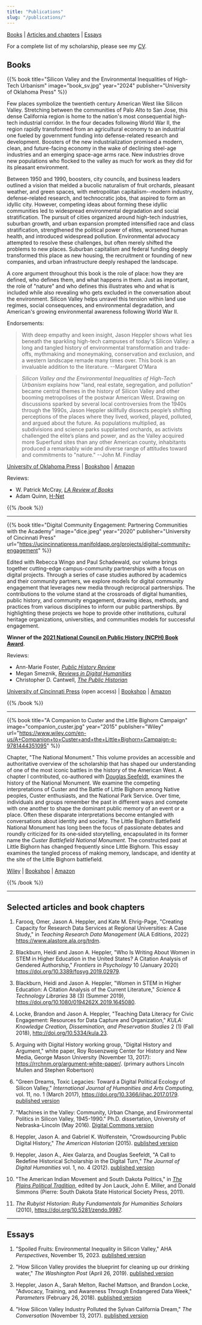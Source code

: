 ```yaml
---
title: "Publications"
slug: "/publications/"
---
```


[Books](#books-and-projects) | [Articles and chapters](#articles) | [Essays](#essays)

For a complete list of my scholarship, please see my [CV](https://jasonheppler.org/files/jah-cv.pdf).

<a name="books-and-projects"></a>

## Books

{{% book title="Silicon Valley and the Environmental Inequalities of High-Tech Urbanism" image="book_sv.jpg" year="2024" publisher="University of Oklahoma Press" %}}

Few places symbolize the twentieth century American West like Silicon Valley. Stretching between the communities of Palo Alto to San Jose, this dense California region is home to the nation's most consequential high-tech industrial corridor. In the four decades following World War II, the region rapidly transformed from an agricultural economy to an industrial one fueled by government funding into defense-related research and development. Boosters of the new industrialization promised a modern, clean, and future-facing economy in the wake of declining steel-age industries and an emerging space-age arms race. New industries drove new populations who flocked to the valley as much for work as they did for its pleasant environment.

Between 1950 and 1990, boosters, city councils, and business leaders outlined a vision that melded a bucolic naturalism of fruit orchards, pleasant weather, and green spaces, with metropolitan capitalism--modern industry, defense-related research, and technocratic jobs, that aspired to form an idyllic city. However, competing ideas about forming these idyllic communities led to widespread environmental degradation and social stratification. The pursuit of cities organized around high-tech industries, suburban growth, and urban expansion prompted intensified race and class stratification, strengthened the political power of elites, worsened human health, and introduced widespread pollution. Environmental advocacy attempted to resolve these challenges, but often merely shifted the problems to new places. Suburban capitalism and federal funding deeply transformed this place as new housing, the recruitment or founding of new companies, and urban infrastructure deeply reshaped the landscape.

A core argument throughout this book is the role of place: how they are defined, who defines them, and what happens in them. Just as important, the role of "nature" and who defines this illustrates who and what is included while also revealing who gets excluded in the conversation about the environment. Silicon Valley helps unravel this tension within land use regimes, social consequences, and environmental degradation, and American's growing environmental awareness following World War II.

Endorsements:

> With deep empathy and keen insight, Jason Heppler shows what lies beneath the sparkling high-tech campuses of today's Silicon Valley: a long and tangled history of environmental transformation and trade-offs, mythmaking and moneymaking, conservation and exclusion, and a western landscape remade many times over. This book is an invaluable addition to the literature. --Margaret O’Mara

> _Silicon Valley and the Environmental Inequalities of High-Tech Urbanism_ explains how "land, real estate, segregation, and pollution" became central themes in the history of Silicon Valley and other booming metropolises of the postwar American West. Drawing on discussions sparked by several local controversies from the 1940s through the 1990s, Jason Heppler skillfully dissects people’s shifting perceptions of the places where they lived, worked, played, polluted, and argued about the future. As populations multiplied, as subdivisions and science parks supplanted orchards, as activists challenged the elite’s plans and power, and as the Valley acquired more Superfund sites than any other American county, inhabitants produced a remarkably wide and diverse range of attitudes toward and commitments to "nature." --John M. Findlay

[University of Oklahoma Press](https://www.oupress.com/9780806193748/silicon-valley-and-the-environmental-inequalities-of-high-tech-urbanism/) | [Bookshop](https://bookshop.org/p/books/silicon-valley-and-the-environmental-inequalities-of-high-tech-urbanism-volume-9-jason-a-heppler/20881494) | [Amazon](https://www.amazon.com/Environmental-Inequalities-High-Tech-Urbanism-Environment/dp/0806193743/)

Reviews:

- W. Patrick McCray, _[LA Review of Books](https://lareviewofbooks.org/article/dirty-digits-and-pleasant-landscapes-on-jason-a-hepplers-silicon-valley-and-the-environmental-inequalities-of-high-tech-urbanism/)_
- Adam Quinn, [H-Net](https://www.h-net.org/reviews/showrev.php?id=60677)

{{% /book %}}

---

{{% book title="Digital Community Engagement: Partnering Communities with the Academy" image="dice.jpeg" year="2020" publisher="University of Cincinnati Press" url="https://ucincinnatipress.manifoldapp.org/projects/digital-community-engagement" %}}

Edited with Rebecca Wingo and Paul Schadewald, our volume brings together cutting-edge campus-community partnerships with a focus on digital projects. Through a series of case studies authored by academics and their community partners, we explore models for digital community engagement that leverages new media through reciprocal partnerships. The contributions to the volume stand at the crossroads of digital humanities, public history, and community engagement, drawing ideas, methods, and practices from various disciplines to inform our public partnerships. By highlighting these projects we hope to provide other institutions, cultural heritage organizations, universities, and communities models for successful engagement.

**Winner of the [2021 National Council on Public History (NCPH) Book Award](https://ncph.org/about/awards/book-award/)**.

Reviews:

- Ann-Marie Foster, _[Public History Review](https://epress.lib.uts.edu.au/journals/index.php/phrj/article/view/7427/7564)_
- Megan Smeznik, _[Reviews in Digital Humanities](https://reviewsindh.pubpub.org/pub/digital-community-engagement/release/2)_
- Christopher D. Cantwell, _[The Public Historian](https://online.ucpress.edu/tph/article-abstract/43/3/125/118047/Review-Digital-Community-Engagement-Partnering?redirectedFrom=fulltext)_

[University of Cincinnati Press](https://ucincinnatipress.manifoldapp.org/projects/digital-community-engagement) (open access) | [Bookshop](https://bookshop.org/p/books/digital-community-engagement-partnering-communities-with-the-academy-rebecca-wingo/13200548?ean=9781947602519) | [Amazon](https://www.amazon.com/Digital-Community-Engagement-Partnering-Communities/dp/1947602519/ref=sr_1_1?dchild=1&keywords=digital+community+engagement&qid=1607369554&sr=8-1)

{{% /book %}}

---

{{% book title="A Companion to Custer and the Little Bighorn Campaign" image="companion_custer.jpg" year="2015" publisher="Wiley" url="https://www.wiley.com/en-us/A+Companion+to+Custer+and+the+Little+Bighorn+Campaign-p-9781444351095" %}}

Chapter, "The National Monument." This volume provides an accessible and authoritative overview of the scholarship that has shaped our understanding of one of the most iconic battles in the history of the American West. A chapter I contributed, co-authored with [Douglas Seefeldt](https://dougseefeldt.net/about-2/), examines the history of the National Monument. We examine the competing interpretations of Custer and the Battle of Little Bighorn among Native peoples, Custer enthusiasts, and the National Park Service. Over time, individuals and groups remember the past in different ways and compete with one another to shape the dominant public memory of an event or a place. Often these disparate interpretations become entangled with conversations about identity and society. The Little Bighorn Battlefield National Monument has long been the focus of passionate debates and roundly criticized for its one‐sided storytelling, encapsulated in its former name the _Custer Battlefield National Monument_. The constructed past at Little Bighorn has changed frequently since Little Bighorn. This essay examines the tangled process of making memory, landscape, and identity at the site of the Little Bighorn battlefield.

[Wiley](https://www.wiley.com/en-it/A+Companion+to+Custer+and+the+Little+Bighorn+Campaign-p-9781444351095) | [Bookshop](https://bookshop.org/p/books/a-companion-to-custer-and-the-little-bighorn-campaign-brad-d-lookingbill/11738114?ean=9781119129738) | [Amazon](https://www.amazon.com/Companion-Campaign-Blackwell-Companions-American-ebook/dp/B015R9SYHE)

{{% /book %}}

---

<a name="articles"></a>

## Selected articles and book chapters

1. Farooq, Omer, Jason A. Heppler, and Kate M. Ehrig-Page, "Creating Capacity for Research Data Services at Regional Universities: A Case Study," in _Teaching Research Data Management_ (ALA Editions, 2022) <https://www.alastore.ala.org/trdm>.

2. Blackburn, Heidi and Jason A. Heppler, "Who Is Writing About Women in STEM in Higher Education in the United States? A Citation Analysis of Gendered Authorship," _Frontiers in Psychology_ 10 (January 2020) <https://doi.org/10.3389/fpsyg.2019.02979>.

3. Blackburn, Heidi and Jason A. Heppler, "Women in STEM in Higher Education: A Citation Analysis of the Current Literature," _Science & Technology Libraries_ 38 (3) (Summer 2019), <https://doi.org/10.1080/0194262X.2019.1645080>.

4. Locke, Brandon and Jason A. Heppler, "Teaching Data Literacy for Civic Engagement: Resources for Data Capture and Organization," _KULA: Knowledge Creation, Dissemination, and Preservation Studies_ 2 (1) (Fall 2018), <http://doi.org/10.5334/kula.23>.

5. Arguing with Digital History working group, "Digital History and Argument," white paper, Roy Rosenzweig Center for History and New Media, George Mason University (November 13, 2017): <https://rrchnm.org/argument-white-paper/>. (primary authors Lincoln Mullen and Stephen Robertson)

6. "Green Dreams, Toxic Legacies: Toward a Digital Political Ecology of Silicon Valley," _International Journal of Humanities and Arts Computing_, vol. 11, no. 1 (March 2017), <https://doi.org/10.3366/ijhac.2017.0179>. [published version](https://www.euppublishing.com/doi/full/10.3366/ijhac.2017.0179)

7. "Machines in the Valley: Community, Urban Change, and Environmental Politics in Silicon Valley, 1945-1990." Ph.D. dissertation, University of Nebraska-Lincoln (May 2016). [Digital Commons version](http://digitalcommons.unl.edu/historydiss/86/)

8. Heppler, Jason A. and Gabriel K. Wolfenstein, "Crowdsourcing Public Digital History," _The American Historian_ (2015). [published version](http://tah.oah.org/content/crowdsourcing-digital-public-history/)

9. Heppler, Jason A., Alex Galarza, and Douglas Seefeldt, "A Call to Redefine Historical Scholarship in the Digital Turn," _The Journal of Digital Humanities_ vol. 1, no. 4 (2012). [published version](http://journalofdigitalhumanities.org/1-4/a-call-to-redefine-historical-scholarship-in-the-digital-turn/)

10. "The American Indian Movement and South Dakota Politics," in _[The Plains Political Tradition](https://www.amazon.com/Plains-Political-Tradition-Essays-Dakota/dp/0982274920/ref=sr_1_1?crid=12LQPREMVQERE&keywords=plains+political+tradition&qid=1701691183&s=books&sprefix=plains+political+tradition%2Cstripbooks%2C58&sr=1-1)_, edited by Jon Lauck, John E. Miller, and Donald Simmons (Pierre: South Dakota State Historical Society Press, 2011).

11. _The Rubyist Historian: Ruby Fundamentals for Humanities Scholars_ (2010), <https://doi.org/10.5281/zendo.9987>.

---

<a name="essays"></a>

## Essays

1. "Spoiled Fruits: Environmental Inequality in Silicon Valley," AHA _Perspectives_, November 15, 2023. [published version](https://www.historians.org/research-and-publications/perspectives-on-history/november-2023/spoiled-fruits-environmental-inequality-in-silicon-valley)

2. "How Silicon Valley provides the blueprint for cleaning up our drinking water," _The Washington Post_ (April 26, 2019). [published version](https://www.washingtonpost.com/outlook/2019/04/26/how-silicon-valley-provides-blueprint-cleaning-up-our-drinking-water/)

3. Heppler, Jason A., Sarah Melton, Rachel Mattson, and Brandon Locke, "Advocacy, Training, and Awareness Through Endangered Data Week," _Parameters_ (February 26, 2018). [published version](http://parameters.ssrc.org/2018/03/advocacy-training-and-awareness-through-endangered-data-week/)

4. "How Silicon Valley Industry Polluted the Sylvan California Dream," _The Conversation_ (November 13, 2017). [published version](https://theconversation.com/how-silicon-valley-industry-polluted-the-sylvan-california-dream-85810)
